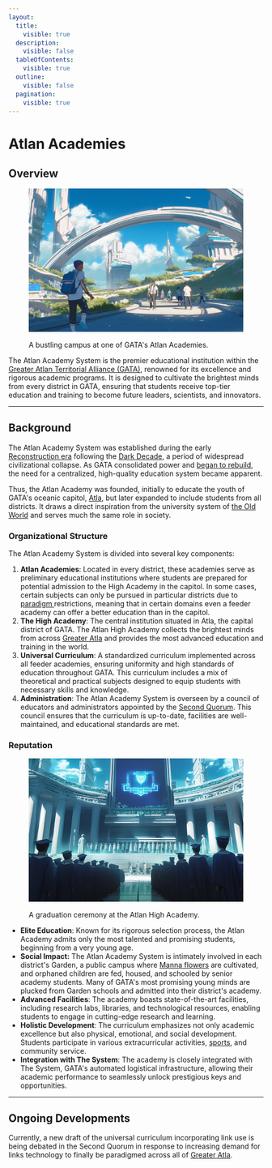```yaml
---
layout:
  title:
    visible: true
  description:
    visible: false
  tableOfContents:
    visible: true
  outline:
    visible: false
  pagination:
    visible: true
---
```


# Atlan Academies

## **Overview**

<figure><img src="../../../.gitbook/assets/atlanacademy.png" alt=""><figcaption><p>A bustling campus at one of GATA's Atlan Academies.</p></figcaption></figure>

The Atlan Academy System is the premier educational institution within the [Greater Atlan Territorial Alliance (GATA)](../the-basics.md), renowned for its excellence and rigorous academic programs. It is designed to cultivate the brightest minds from every district in GATA, ensuring that students receive top-tier education and training to become future leaders, scientists, and innovators.

***

## **Background**

The Atlan Academy System was established during the early [Reconstruction era](../../history/the-reconstruction.md) following the [Dark Decade](../../history/the-dark-decade.md), a period of widespread civilizational collapse. As GATA consolidated power and [began to rebuild](../../history/the-reconstruction.md), the need for a centralized, high-quality education system became apparent.

Thus, the Atlan Academy was founded, initially to educate the youth of GATA's oceanic capitol, [Atla](../key-locations/atla.md), but later expanded to include students from all districts. It draws a direct inspiration from the university system of [the Old World](../../history/the-old-world.md) and serves much the same role in society.

### **Organizational Structure**

The Atlan Academy System is divided into several key components:

1. **Atlan Academies**: Located in every district, these academies serve as preliminary educational institutions where students are prepared for potential admission to the High Academy in the capitol. In some cases, certain subjects can only be pursued in particular districts due to [paradigm ](../politics/paradigms.md)restrictions, meaning that in certain domains even a feeder academy can offer a better education than in the capitol.
2. **The High Academy**: The central institution situated in Atla, the capital district of GATA. The Atlan High Academy collects the brightest minds from across [Greater Atla](../politics/greater-atla.md) and provides the most advanced education and training in the world.
3. **Universal Curriculum**: A standardized curriculum implemented across all feeder academies, ensuring uniformity and high standards of education throughout GATA. This curriculum includes a mix of theoretical and practical subjects designed to equip students with necessary skills and knowledge.
4. **Administration**: The Atlan Academy System is overseen by a council of educators and administrators appointed by the [Second Quorum](../politics/governance.md#the-second-quorum). This council ensures that the curriculum is up-to-date, facilities are well-maintained, and educational standards are met.

### **Reputation**

<figure><img src="../../../.gitbook/assets/atlanacademy-854.png" alt="" width="563"><figcaption><p>A graduation ceremony at the Atlan High Academy.</p></figcaption></figure>

* **Elite Education**: Known for its rigorous selection process, the Atlan Academy admits only the most talented and promising students, beginning from a very young age.
* **Social Impact:** The Atlan Academy System is intimately involved in each district's Garden, a public campus where [Manna flowers](../../science-and-tech/the-manna-flower.md) are cultivated, and orphaned children are fed, housed, and schooled by senior academy students. Many of GATA's most promising young minds are plucked from Garden schools and admitted into their district's academy.
* **Advanced Facilities**: The academy boasts state-of-the-art facilities, including research labs, libraries, and technological resources, enabling students to engage in cutting-edge research and learning.
* **Holistic Development**: The curriculum emphasizes not only academic excellence but also physical, emotional, and social development. Students participate in various extracurricular activities, [sports](../people-and-culture/sports-and-games/), and community service.
* **Integration with The System**: The academy is closely integrated with The System, GATA's automated logistical infrastructure, allowing their academic performance to seamlessly unlock prestigious keys and opportunities.

***

## Ongoing Developments

Currently, a new draft of the universal curriculum incorporating link use is being debated in the Second Quorum in response to increasing demand for links technology to finally be paradigmed across all of [Greater Atla](../politics/greater-atla.md).
